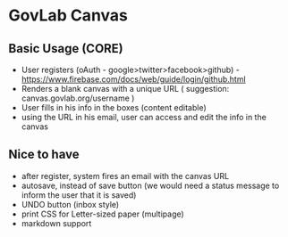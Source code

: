 # GovLab Canvas

## Basic Usage (CORE)

- User registers (oAuth - google>twitter>facebook>github) - https://www.firebase.com/docs/web/guide/login/github.html
- Renders a blank canvas with a unique URL ( suggestion: canvas.govlab.org/username )
- User fills in his info in the boxes (content editable)
- using the URL in his email, user can access and edit the info in the canvas

## Nice to have

- after register, system fires an email with the canvas URL
- autosave, instead of save button (we would need a status message to inform the user that it is saved)
- UNDO button (inbox style)
- print CSS for Letter-sized paper (multipage)
- markdown support
